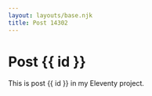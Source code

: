 ```yaml
---
layout: layouts/base.njk
title: Post 14302
---
```


# Post {{ id }}

This is post {{ id }} in my Eleventy project.
